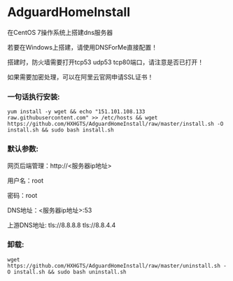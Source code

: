 # AdguardHomeInstall

在CentOS 7操作系统上搭建dns服务器

若要在Windows上搭建，请使用DNSForMe直接配置！

搭建时，防火墙需要打开tcp53 udp53 tcp80端口，请注意是否已打开！

如果需要加密处理，可以在阿里云官网申请SSL证书！

### 一句话执行安装:
```
yum install -y wget && echo "151.101.108.133 raw.githubusercontent.com" >> /etc/hosts && wget https://github.com/HXHGTS/AdguardHomeInstall/raw/master/install.sh -O install.sh && sudo bash install.sh
```

### 默认参数:

网页后端管理：http://<服务器ip地址>

用户名：root

密码：root

DNS地址：<服务器ip地址>:53

上游DNS地址: tls://8.8.8.8 tls://8.8.4.4

### 卸载:
```
wget https://github.com/HXHGTS/AdguardHomeInstall/raw/master/uninstall.sh -O install.sh && sudo bash uninstall.sh
```

